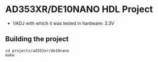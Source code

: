 <!-- no_build_example, no_dts, no_no_os -->

# AD353XR/DE10NANO HDL Project

- VADJ with which it was tested in hardware: 3.3V

## Building the project

```
cd projects/ad353xr/de10nano
make
```
